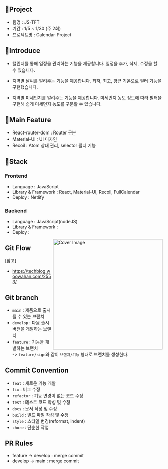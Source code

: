 ## 🏃Project

- 팀명 : JS-TFT
- 기간 : 1/5 ~ 1/30 (주 2회)
- 프로젝트명 : Calendar-Project

## 📃Introduce

- 캘린더를 통해 일정을 관리하는 기능을 제공합니다. 일정을 추가, 삭제, 수정을 할 수 있습니다.

- 지역별 날씨를 알려주는 기능을 제공합니다. 최저, 최고, 평균 기온으로 필터 기능을 구현했습니다.

- 지역별 미세먼지를 알려주는 기능을 제공합니다. 미세먼지 농도 정도에 따라 필터을 구현해 쉽게 미세먼지 농도를 구분할 수 있습니다.

## 🌟Main Feature

- React-router-dom : Router 구분
- Material-UI : UI 디자인
- Recoil : Atom 상태 관리, selector 필터 기능

## 🔧Stack

### Frontend

- Language : JavaScript
- Library & Framework : React, Material-UI, Recoil, FullCalendar
- Deploy : Netlify

### Backend

- Language : JavaScript(nodeJS)
- Library & Framework :
- Deploy :

<img src="https://user-images.githubusercontent.com/46489446/149169674-9838e704-1cfc-46b7-ac4a-495dd5597187.png" width="350" title="Cover Image" align="right">

## Git Flow

[참고]

- https://techblog.woowahan.com/2553/

## Git branch

- <code>main</code> : 제품으로 출시될 수 있는 브랜치
- <code>develop</code> : 다음 출시 버전을 개발하는 브랜치
- <code>feature</code> : 기능을 개발하는 브랜치\
  -> <code>feature/sign</code>와 같이 <code>브랜치/기능</code> 형태로 브랜치를 생성한다.

## Commit Convention

- <code>feat</code> : 새로운 기능 개발
- <code>fix</code> : 버그 수정
- <code>refactor</code> : 기능 변경이 없는 코드 수정
- <code>test</code> : 테스트 코드 작성 및 수정
- <code>docs</code> : 문서 작성 및 수정
- <code>build</code> : 빌드 파일 작성 및 수정
- <code>style</code> : 스타일 변경(reformat, indent)
- <code>chore</code> : 단순한 작업

## PR Rules

- feature -> develop : merge commit
- develop -> main : merge commit
